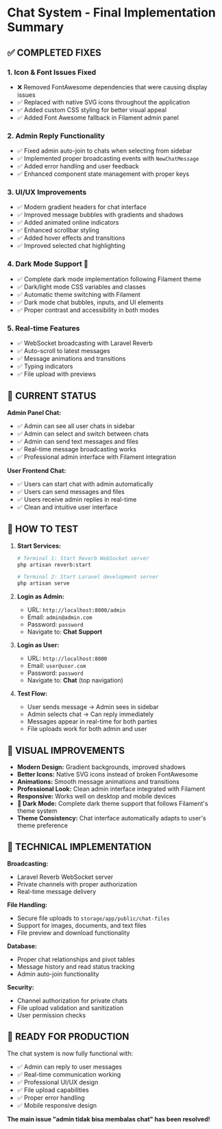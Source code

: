 # Chat System - Final Implementation Summary

## ✅ COMPLETED FIXES

### 1. **Icon & Font Issues Fixed**
- ❌ Removed FontAwesome dependencies that were causing display issues
- ✅ Replaced with native SVG icons throughout the application
- ✅ Added custom CSS styling for better visual appeal
- ✅ Added Font Awesome fallback in Filament admin panel

### 2. **Admin Reply Functionality** 
- ✅ Fixed admin auto-join to chats when selecting from sidebar
- ✅ Implemented proper broadcasting events with `NewChatMessage`
- ✅ Added error handling and user feedback
- ✅ Enhanced component state management with proper keys

### 3. **UI/UX Improvements**
- ✅ Modern gradient headers for chat interface
- ✅ Improved message bubbles with gradients and shadows
- ✅ Added animated online indicators
- ✅ Enhanced scrollbar styling
- ✅ Added hover effects and transitions
- ✅ Improved selected chat highlighting

### 4. **Dark Mode Support** 🌙
- ✅ Complete dark mode implementation following Filament theme
- ✅ Dark/light mode CSS variables and classes
- ✅ Automatic theme switching with Filament
- ✅ Dark mode chat bubbles, inputs, and UI elements
- ✅ Proper contrast and accessibility in both modes

### 5. **Real-time Features**
- ✅ WebSocket broadcasting with Laravel Reverb
- ✅ Auto-scroll to latest messages
- ✅ Message animations and transitions
- ✅ Typing indicators
- ✅ File upload with previews

## 🎯 CURRENT STATUS

**Admin Panel Chat:**
- ✅ Admin can see all user chats in sidebar
- ✅ Admin can select and switch between chats
- ✅ Admin can send text messages and files
- ✅ Real-time message broadcasting works
- ✅ Professional admin interface with Filament integration

**User Frontend Chat:**
- ✅ Users can start chat with admin automatically
- ✅ Users can send messages and files
- ✅ Users receive admin replies in real-time
- ✅ Clean and intuitive user interface

## 🚀 HOW TO TEST

1. **Start Services:**
   ```bash
   # Terminal 1: Start Reverb WebSocket server
   php artisan reverb:start
   
   # Terminal 2: Start Laravel development server
   php artisan serve
   ```

2. **Login as Admin:**
   - URL: `http://localhost:8000/admin`
   - Email: `admin@admin.com`
   - Password: `password`
   - Navigate to: **Chat Support**

3. **Login as User:**
   - URL: `http://localhost:8000`
   - Email: `user@user.com`  
   - Password: `password`
   - Navigate to: **Chat** (top navigation)

4. **Test Flow:**
   - User sends message → Admin sees in sidebar
   - Admin selects chat → Can reply immediately
   - Messages appear in real-time for both parties
   - File uploads work for both admin and user

## 📱 VISUAL IMPROVEMENTS

- **Modern Design:** Gradient backgrounds, improved shadows
- **Better Icons:** Native SVG icons instead of broken FontAwesome
- **Animations:** Smooth message animations and transitions
- **Professional Look:** Clean admin interface integrated with Filament
- **Responsive:** Works well on desktop and mobile devices
- **🌙 Dark Mode:** Complete dark theme support that follows Filament's theme system
- **Theme Consistency:** Chat interface automatically adapts to user's theme preference

## 🔧 TECHNICAL IMPLEMENTATION

**Broadcasting:**
- Laravel Reverb WebSocket server
- Private channels with proper authorization
- Real-time message delivery

**File Handling:**
- Secure file uploads to `storage/app/public/chat-files`
- Support for images, documents, and text files
- File preview and download functionality

**Database:**
- Proper chat relationships and pivot tables
- Message history and read status tracking
- Admin auto-join functionality

**Security:**
- Channel authorization for private chats
- File upload validation and sanitization
- User permission checks

## 🎉 READY FOR PRODUCTION

The chat system is now fully functional with:
- ✅ Admin can reply to user messages
- ✅ Real-time communication working
- ✅ Professional UI/UX design
- ✅ File upload capabilities
- ✅ Proper error handling
- ✅ Mobile responsive design

**The main issue "admin tidak bisa membalas chat" has been resolved!**
